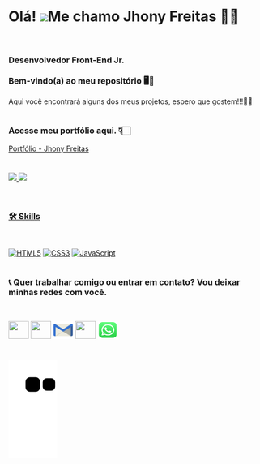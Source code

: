 # Olá! ![](https://user-images.githubusercontent.com/18350557/176309783-0785949b-9127-417c-8b55-ab5a4333674e.gif)Me chamo Jhony Freitas 👦🏻 
<br/>

### Desenvolvedor Front-End Jr.<br/><br/>Bem-vindo(a) ao meu repositório 🖥🚀
Aqui você encontrará alguns dos meus projetos, espero que gostem!!!🖖🏻

#

### Acesse meu portfólio aqui. 👇🏻
[Portfólio - Jhony Freitas](https://jhonyfreitasdev.github.io/portfolio-jhony-freitas/)

#

 <div>
  <a href="https://github.com/jhonyfreitasdev">
  <img height="180em" src="https://github-readme-stats.vercel.app/api?username=jhonyfreitasdev&show_icons=true&theme=radical&include_all_commits=true&count_private=true"/>
  <img height="180em" src="https://github-readme-stats.vercel.app/api/top-langs/?username=jhonyfreitasdev&layout=compact&langs_count=6&theme=radical"/>
</div>
<br/>

 #
 
### 🛠 Skills
<br/>

<p align="left">
<a href="https://developer.mozilla.org/en-US/docs/Glossary/HTML5" target="_blank" rel="noreferrer"><img src="https://raw.githubusercontent.com/danielcranney/readme-generator/main/public/icons/skills/html5-colored.svg" width="36" height="36" alt="HTML5" /></a>
<a href="https://www.w3.org/TR/CSS/#css" target="_blank" rel="noreferrer"><img src="https://raw.githubusercontent.com/danielcranney/readme-generator/main/public/icons/skills/css3-colored.svg" width="36" height="36" alt="CSS3" /></a>
 <a href="https://developer.mozilla.org/en-US/docs/Web/JavaScript" target="_blank" rel="noreferrer"><img src="https://raw.githubusercontent.com/danielcranney/readme-generator/main/public/icons/skills/javascript-colored.svg" width="36" height="36" alt="JavaScript" /></a>
</p>
 
#
 
### 📞 Quer trabalhar comigo ou entrar em contato? Vou deixar minhas redes com você.
<br/>
 
<p align="left"> 
 <a href="https://www.linkedin.com/in/jhony-freitas/" target="_blank" rel="noreferrer"><img src="https://raw.githubusercontent.com/danielcranney/readme-generator/main/public/icons/socials/linkedin.svg" width="40" height="35" /></a>
 <a href="http://www.instagram.com/_jhonyfreitass" target="_blank" rel="noreferrer"><img src="https://raw.githubusercontent.com/danielcranney/readme-generator/main/public/icons/socials/instagram.svg" width="40" height="35" /></a> 
 <a href ="mailto:jhony00._@hotmail.com" target="_blank" rel="noreferrer"><img src="email-icone.png" width="40" height="35" /></a>
 <a href="https://discord.com/users/jhonyFreitas#1359" target="_blank" rel="noreferrer"><img src="https://raw.githubusercontent.com/danielcranney/readme-generator/main/public/icons/socials/discord.svg" width="40" height="35" /></a> 
<a href ="https://api.whatsapp.com/send?phone=5511948127577&text" target="_blank" rel="noreferrer"><img src="whatsapp.png" width="40" height="35" /></a>
 </p>
 
#
 
<div>
 
![Snake animation](https://github.com/jhonyfreitasdev/jhonyfreitasdev/blob/output/github-contribution-grid-snake.svg)

</div>
